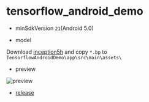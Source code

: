 # tensorflow_android_demo

* minSdkVersion `21`(Android 5.0)

* model

Download [inception5h](https://storage.googleapis.com/download.tensorflow.org/models/inception5h.zip) and copy `*.bp` to `TensorflowAndroidDemo\app\src\main\assets\`

* preview

![preview](https://user-images.githubusercontent.com/37578699/46916090-56c65180-cfe8-11e8-9f4a-b5831a7816fe.GIF)

* [release](https://github.com/dythebs/tensorflow_android_demo/releases/tag/v.0.01)
